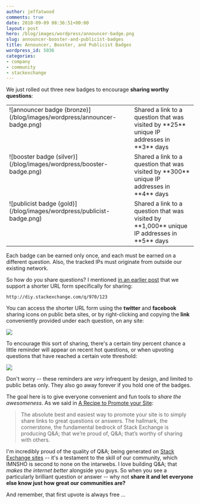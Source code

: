 ```yaml
---
author: jeffatwood
comments: true
date: 2010-09-09 08:36:51+00:00
layout: post
hero: /blog/images/wordpress/announcer-badge.png
slug: announcer-booster-and-publicist-badges
title: Announcer, Booster, and Publicist Badges
wordpress_id: 5036
categories:
- company
- community
- stackexchange
---
```


We just rolled out three new badges to encourage **sharing worthy questions**:

<table >
<tr >
<td valign="top" >![announcer badge (bronze)](/blog/images/wordpress/announcer-badge.png)
</td>
<td valign="top" >Shared a link to a question that was visited by **25** unique IP addresses in **3** days
</td></tr>
<tr >
<td valign="top" >![booster badge (silver)](/blog/images/wordpress/booster-badge.png)
</td>
<td valign="top" >Shared a link to a question that was visited by **300** unique IP addresses in **4** days
</td></tr>
<tr >
<td valign="top" >![publicist badge (gold)](/blog/images/wordpress/publicist-badge.png)
</td>
<td valign="top" >Shared a link to a question that was visited by **1,000** unique IP addresses in **5** days
</td></tr>
</table>

Each badge can be earned only once, and each must be earned on a different question. Also, the tracked IPs must originate from outside our existing network.

So how do you share questions? I mentioned [in an earlier post](http://blog.stackoverflow.com/2010/08/a-recipe-to-promote-your-site/) that we support a shorter URL form specifically for sharing:

`http://diy.stackexchange.com/q/970/123`

You can access the shorter URL form using the **twitter** and **facebook** sharing icons on public beta sites, or by right-clicking and copying the **link** conveniently provided under each question, on any site:

![](/blog/images/wordpress/short-permalink-to-this-question.png)

To encourage this sort of sharing, there's a certain tiny percent chance a little reminder will appear on recent hot questions, or when upvoting questions that have reached a certain vote threshold:

![](/blog/images/wordpress/share-a-link-to-this-hot-question.png)

Don't worry -- these reminders are _very_ infrequent by design, and limited to public betas only. They also go away forever if you hold one of the badges.

The goal here is to give everyone convenient and fun tools to _share the awesomeness_. As we said in [A Recipe to Promote your Site](http://blog.stackoverflow.com/2010/08/a-recipe-to-promote-your-site/):



<blockquote>
The absolute best and easiest way to promote your site is to simply share links to great questions or answers. The hallmark, the cornerstone, the fundamental bedrock of Stack Exchange is producing Q&A; that we’re proud of, Q&A; that’s worthy of sharing with others. 
</blockquote>



I'm incredibly proud of the quality of Q&A; being generated on [Stack Exchange sites](http://stackexchange.com) -- it's a testament to the skill of our community, which IMNSHO is second to none on the intarwebs. I love building Q&A; that _makes the internet better_ alongside you guys. So when you see a particularly brilliant question or answer -- why not **share it and let everyone else know just how great our communities are?**

And remember, that first upvote is always free ...
